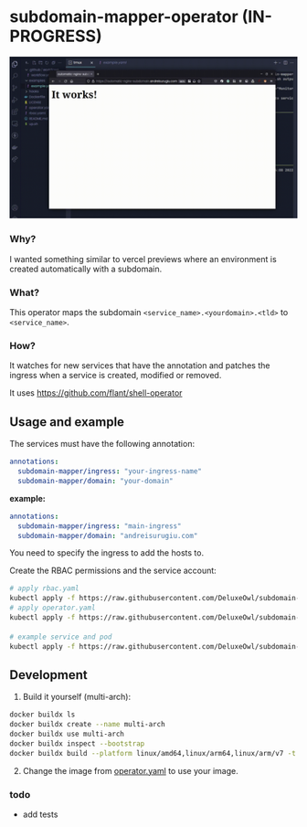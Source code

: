 # subdomain-mapper-operator (IN-PROGRESS)
![](media/recording.gif)

### Why?
I wanted something similar to vercel previews where an environment is created automatically with a subdomain.  

### What?
This operator maps the subdomain `<service_name>.<yourdomain>.<tld>` to `<service_name>`.  

### How?
It watches for new services that have the annotation and patches the ingress when a service is created, modified or removed.  

It uses https://github.com/flant/shell-operator 

## Usage and example

The services must have the following annotation:

```yaml
annotations:
  subdomain-mapper/ingress: "your-ingress-name"
  subdomain-mapper/domain: "your-domain"
```
**example:**  
```yaml
annotations:
  subdomain-mapper/ingress: "main-ingress"
  subdomain-mapper/domain: "andreisurugiu.com"
```

You need to specify the ingress to add the hosts to.

Create the RBAC permissions and the service account:

```sh
# apply rbac.yaml
kubectl apply -f https://raw.githubusercontent.com/DeluxeOwl/subdomain-mapper-operator/main/rbac.yaml
# apply operator.yaml
kubectl apply -f https://raw.githubusercontent.com/DeluxeOwl/subdomain-mapper-operator/main/operator.yaml

# example service and pod
kubectl apply -f https://raw.githubusercontent.com/DeluxeOwl/subdomain-mapper-operator/main/examples/example.yaml
```

## Development

1. Build it yourself (multi-arch):  
```sh
docker buildx ls
docker buildx create --name multi-arch
docker buildx use multi-arch
docker buildx inspect --bootstrap
docker buildx build --platform linux/amd64,linux/arm64,linux/arm/v7 -t username/subdomain-mapper:latest --push .
```  
2. Change the image from [operator.yaml](operator.yaml) to use your image.


### todo
- add tests
